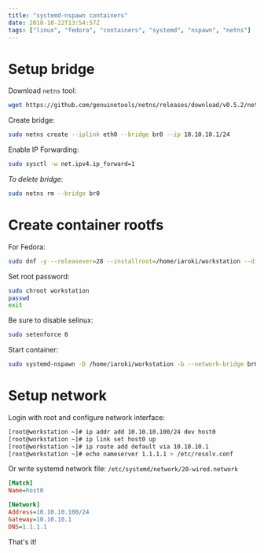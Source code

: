 ```yaml
---
title: "systemd-nspawn containers"
date: 2018-10-22T13:54:57Z
tags: ["linux", "fedora", "containers", "systemd", "nspawn", "netns"]
---
```


# Setup bridge

Download `netns` tool:

```bash
wget https://github.com/genuinetools/netns/releases/download/v0.5.2/netns-linux-amd64
```

Create bridge:

```bash
sudo netns create --iplink eth0 --bridge br0 --ip 10.10.10.1/24
```

Enable IP Forwarding:

```bash
sudo sysctl -w net.ipv4.ip_forward=1
```

_To delete bridge_:

```bash
sudo netns rm --bridge br0
```

# Create container rootfs

For Fedora:

```bash
sudo dnf -y --releasever=28 --installroot=/home/iaroki/workstation --disablerepo='*' --enablerepo=fedora --enablerepo=updates install systemd passwd dnf fedora-release vim git tmux iproute iputils
```

Set root password:

```bash
sudo chroot workstation
passwd
exit
```

Be sure to disable selinux:

```bash
sudo setenforce 0
```

Start container:

```bash
sudo systemd-nspawn -D /home/iaroki/workstation -b --network-bridge br0
```

# Setup network

Login with root and configure network interface:

```bash
[root@workstation ~]# ip addr add 10.10.10.100/24 dev host0
[root@workstation ~]# ip link set host0 up
[root@workstation ~]# ip route add default via 10.10.10.1
[root@workstation ~]# echo nameserver 1.1.1.1 > /etc/resolv.conf
```

Or write systemd network file:
`/etc/systemd/network/20-wired.network`
```ini
[Match]
Name=host0

[Network]
Address=10.10.10.100/24
Gateway=10.10.10.1
DNS=1.1.1.1
```

That's it!
